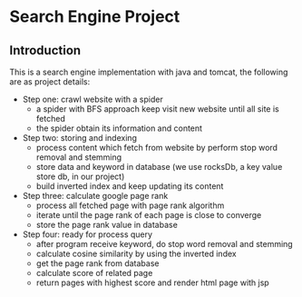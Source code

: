 # Search Engine Project

## Introduction

This is a search engine implementation with java and tomcat, the following are as project details:
- Step one: crawl website with a spider
    - a spider with BFS approach keep visit new website until all site is fetched
    - the spider obtain its information and content
- Step two: storing and indexing
    - process content which fetch from website by perform stop word removal and stemming
    - store data and keyword in database (we use rocksDb, a key value store db, in our project)
    - build inverted index and keep updating its content
 - Step three: calculate google page rank
    - process all fetched page with page rank algorithm
    - iterate until the page rank of each page is close to converge
    - store the page rank value in database
 - Step four: ready for process query
    - after program receive keyword, do stop word removal and stemming
    - calculate cosine similarity by using the inverted index
    - get the page rank from database
    - calculate score of related page
    - return pages with highest score and render html page with jsp

